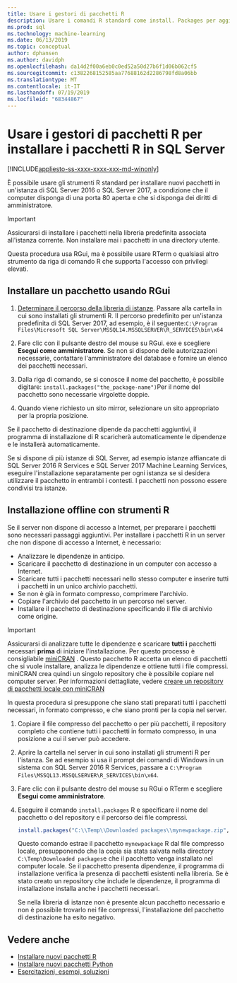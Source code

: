 ```yaml
---
title: Usare i gestori di pacchetti R
description: Usare i comandi R standard come install. Packages per aggiungere nuovi pacchetti R a SQL Server 2016 R Services o SQL Server 2017 Machine Learning Services (in-database).
ms.prod: sql
ms.technology: machine-learning
ms.date: 06/13/2019
ms.topic: conceptual
author: dphansen
ms.author: davidph
ms.openlocfilehash: da14d2f00a6eb0c0ed52a50d27b6f1d06b062cf5
ms.sourcegitcommit: c1382268152585aa77688162d2286798fd8a06bb
ms.translationtype: MT
ms.contentlocale: it-IT
ms.lasthandoff: 07/19/2019
ms.locfileid: "68344867"
---
```

# <a name="use-r-package-managers-to-install-r-packages-on-sql-server"></a>Usare i gestori di pacchetti R per installare i pacchetti R in SQL Server
[!INCLUDE[appliesto-ss-xxxx-xxxx-xxx-md-winonly](../../includes/appliesto-ss-xxxx-xxxx-xxx-md-winonly.md)]

È possibile usare gli strumenti R standard per installare nuovi pacchetti in un'istanza di SQL Server 2016 o SQL Server 2017, a condizione che il computer disponga di una porta 80 aperta e che si disponga dei diritti di amministratore.

> [!IMPORTANT] 
> Assicurarsi di installare i pacchetti nella libreria predefinita associata all'istanza corrente. Non installare mai i pacchetti in una directory utente.

Questa procedura usa RGui, ma è possibile usare RTerm o qualsiasi altro strumento da riga di comando R che supporta l'accesso con privilegi elevati.

## <a name="install-a-package-using-rgui"></a>Installare un pacchetto usando RGui

1. [Determinare il percorso della libreria di istanze](../package-management/default-packages.md). Passare alla cartella in cui sono installati gli strumenti R. Il percorso predefinito per un'istanza predefinita di SQL Server 2017, ad esempio, è il seguente:`C:\Program Files\Microsoft SQL Server\MSSQL14.MSSQLSERVER\R_SERVICES\bin\x64`

1. Fare clic con il pulsante destro del mouse su RGui. exe e scegliere **Esegui come amministratore**. Se non si dispone delle autorizzazioni necessarie, contattare l'amministratore del database e fornire un elenco dei pacchetti necessari.

1. Dalla riga di comando, se si conosce il nome del pacchetto, è possibile digitare: `install.packages("the_package-name")`Per il nome del pacchetto sono necessarie virgolette doppie.

1. Quando viene richiesto un sito mirror, selezionare un sito appropriato per la propria posizione.

Se il pacchetto di destinazione dipende da pacchetti aggiuntivi, il programma di installazione di R scaricherà automaticamente le dipendenze e le installerà automaticamente.

Se si dispone di più istanze di SQL Server, ad esempio istanze affiancate di SQL Server 2016 R Services e SQL Server 2017 Machine Learning Services, eseguire l'installazione separatamente per ogni istanza se si desidera utilizzare il pacchetto in entrambi i contesti. I pacchetti non possono essere condivisi tra istanze.

## <a name = "bkmk_offlineInstall"></a>Installazione offline con strumenti R

Se il server non dispone di accesso a Internet, per preparare i pacchetti sono necessari passaggi aggiuntivi. Per installare i pacchetti R in un server che non dispone di accesso a Internet, è necessario:

+ Analizzare le dipendenze in anticipo.
+ Scaricare il pacchetto di destinazione in un computer con accesso a Internet.
+ Scaricare tutti i pacchetti necessari nello stesso computer e inserire tutti i pacchetti in un unico archivio pacchetti.
+ Se non è già in formato compresso, comprimere l'archivio.
+ Copiare l'archivio del pacchetto in un percorso nel server.
+ Installare il pacchetto di destinazione specificando il file di archivio come origine.

> [!IMPORTANT] 
>  Assicurarsi di analizzare tutte le dipendenze e scaricare **tutti i** pacchetti necessari **prima** di iniziare l'installazione. Per questo processo è consigliabile [miniCRAN](https://mran.microsoft.com/package/miniCRAN) . Questo pacchetto R accetta un elenco di pacchetti che si vuole installare, analizza le dipendenze e ottiene tutti i file compressi. miniCRAN crea quindi un singolo repository che è possibile copiare nel computer server. Per informazioni dettagliate, vedere [creare un repository di pacchetti locale con miniCRAN](create-a-local-package-repository-using-minicran.md)

In questa procedura si presuppone che siano stati preparati tutti i pacchetti necessari, in formato compresso, e che siano pronti per la copia nel server.

1. Copiare il file compresso del pacchetto o per più pacchetti, il repository completo che contiene tutti i pacchetti in formato compresso, in una posizione a cui il server può accedere.

2. Aprire la cartella nel server in cui sono installati gli strumenti R per l'istanza. Se ad esempio si usa il prompt dei comandi di Windows in un sistema con SQL Server 2016 R Services, passare a `C:\Program Files\MSSQL13.MSSQLSERVER\R_SERVICES\bin\x64`.

3. Fare clic con il pulsante destro del mouse su RGui o RTerm e scegliere **Esegui come amministratore**.

4. Eseguire il comando `install.packages` R e specificare il nome del pacchetto o del repository e il percorso dei file compressi.

    ```R
    install.packages("C:\\Temp\\Downloaded packages\\mynewpackage.zip", repos=NULL)
    ```

    Questo comando estrae il pacchetto `mynewpackage` R dal file compresso locale, presupponendo che la copia sia stata salvata nella directory `C:\Temp\Downloaded packages`e che il pacchetto venga installato nel computer locale. Se il pacchetto presenta dipendenze, il programma di installazione verifica la presenza di pacchetti esistenti nella libreria. Se è stato creato un repository che include le dipendenze, il programma di installazione installa anche i pacchetti necessari.

    Se nella libreria di istanze non è presente alcun pacchetto necessario e non è possibile trovarlo nei file compressi, l'installazione del pacchetto di destinazione ha esito negativo.

## <a name="see-also"></a>Vedere anche

+ [Installare nuovi pacchetti R](install-additional-r-packages-on-sql-server.md)
+ [Installare nuovi pacchetti Python](../python/install-additional-python-packages-on-sql-server.md)
+ [Esercitazioni, esempi, soluzioni](../tutorials/machine-learning-services-tutorials.md)
